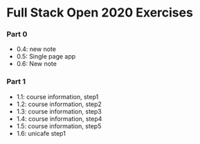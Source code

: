 # Full Stack Open 2020 Exercises

### Part 0

- 0.4: new note
- 0.5: Single page app
- 0.6: New note

### Part 1

- 1.1: course information, step1
- 1.2: course information, step2
- 1.3: course information, step3
- 1.4: course information, step4
- 1.5: course information, step5
- 1.6: unicafe step1